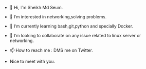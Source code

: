 - 👋 Hi, I’m Sheikh Md Seum. 
- 👀 I’m interested in networking,solving problems.
- 🌱 I’m currently learning bash,git,python and specially Docker.
- 💞️ I’m looking to collaborate on any issue related to linux server or networking.
- 📫 How to reach me : DMS me on Twitter.

- Nice to meet with you.
